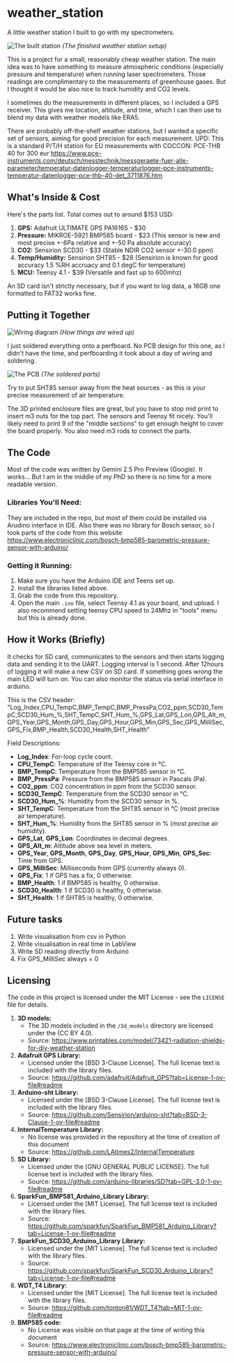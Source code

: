 # weather_station

A little weather station I built to go with my spectrometers.

![The built station](docs/meteostation.png)
*(The finished weather station setup)*

This is a project for a small, reasonably cheap weather station. The main idea was to have something to measure atmospheric conditions (especially pressure and temperature) when running laser spectrometers. Those readings are complimentary to the measurements of greenhouse gases. But I thought it would be also nice to track humidity and CO2 levels.

I sometimes do the measurements in different places, so I included a GPS receiver. This gives me location, altitude, and time, which I can then use to blend my data with weather models like ERA5.

There are probably off-the-shelf weather stations, but I wanted a specific set of sensors, aiming for good precision for each measurement.
UPD: This is a standard P/T/H station for EU measurements with COCCON: PCE-THB 40 for 300 eur
https://www.pce-instruments.com/deutsch/messtechnik/messgeraete-fuer-alle-parameter/temperatur-datenlogger-temperaturlogger-pce-instruments-temperatur-datenlogger-pce-thb-40-det_3711876.htm

## What's Inside & Cost

Here's the parts list. Total comes out to around $153 USD:

1.  **GPS:** Adafruit ULTIMATE GPS PA1616S - $30
2.  **Pressure:** MIKROE-5921 BMP585 board - $23 (This sensor is new and most precise +-6Pa relative and +-50 Pa absolute accuracy)
3.  **CO2:** Sensirion SCD30 - $33 (Stable NDIR CO2 sensor +-30.0 ppm)
4.  **Temp/Humidity:** Sensirion SHT85 - $28 (Sensirion is known for good accuracy 1.5	%RH accruacy and 0.1 degC for temperature)
5.  **MCU:** Teensy 4.1 - $39 (Versatile and fast up to 600mhz)

An SD card isn't strictly necessary, but if you want to log data, a 16GB one formatted to FAT32 works fine.

## Putting it Together

![Wiring diagram](docs/wiring.png)
*(How things are wired up)*

I just soldered everything onto a perfboard. No PCB design for this one, as I didn't have the time, and perfboarding it took about a day of wiring and soldering.

![The PCB](docs/pcb.png)
*(The soldered parts)*

Try to put SHT85 sensor away from the heat sources - as this is your precise measurement of air temperature.

The 3D printed enclosure files are great, but you have to stop mid print to insert m3 nuts for the top part. The sensors and Teensy fit nicely. You'll likely need to print 9 of the "middle sections" to get enough height to cover the board properly. You also need m3 rods to connect the parts.

## The Code

 Most of the code was written by Gemini 2.5 Pro Preview (Google). It works... But I am in the middle of my PhD so there is no time for a more readable version.

### Libraries You'll Need:

They are included in the repo, but most of them could be installed via Arudino interface in IDE. Also there was no library for Bosch sensor, so I took parts of the code from this website https://www.electroniclinic.com/bosch-bmp585-barometric-pressure-sensor-with-arduino/

### Getting it Running:
1.  Make sure you have the Arduino IDE and Teens set up.
2.  Install the libraries listed above.
3.  Grab the code from this repository.
4.  Open the main `.ino` file, select Teensy 4.1 as your board, and upload. I also recommend setting teensy CPU speed to 24Mhz in "tools" menu but this is already done.

## How it Works (Briefly)

It checks for SD card, communicates to the sensors and then starts logging data and sending it to the UART. Logging interval is 1 second. After 12hours of logging it will make a new CSV on SD card. If something goes wrong the main LED will turn on. You can also monitor the status via serial interface in arduino. 

This is the CSV header:
"Log_Index,CPU_TempC,BMP_TempC,BMP_PressPa,CO2_ppm,SCD30_TempC,SCD30_Hum_%,SHT_TempC,SHT_Hum_%,GPS_Lat,GPS_Lon,GPS_Alt_m,GPS_Year,GPS_Month,GPS_Day,GPS_Hour,GPS_Min,GPS_Sec,GPS_MilliSec,GPS_Fix,BMP_Health,SCD30_Health,SHT_Health"

Field Descriptions:

- **Log_Index**: For-loop cycle count.
- **CPU_TempC**: Temperature of the Teensy core in °C.
- **BMP_TempC**: Temperature from the BMP585 sensor in °C.
- **BMP_PressPa**: Pressure from the BMP585 sensor in Pascals (Pa).
- **CO2_ppm**: CO2 concentration in ppm from the SCD30 sensor.
- **SCD30_TempC**: Temperature from the SCD30 sensor in °C.
- **SCD30_Hum_%**: Humidity from the SCD30 sensor in %.
- **SHT_TempC**: Temperature from the SHT85 sensor in °C (most precise air temperature).
- **SHT_Hum_%**: Humidity from the SHT85 sensor in % (most precise air humidity).
- **GPS_Lat**, **GPS_Lon**: Coordinates in decimal degrees.
- **GPS_Alt_m**: Altitude above sea level in meters.
- **GPS_Year**, **GPS_Month**, **GPS_Day**, **GPS_Hour**, **GPS_Min**, **GPS_Sec**: Time from GPS.
- **GPS_MilliSec**: Milliseconds from GPS (currently always 0).
- **GPS_Fix**: 1 if GPS has a fix, 0 otherwise.
- **BMP_Health**: 1 if BMP585 is healthy, 0 otherwise.
- **SCD30_Health**: 1 if SCD30 is healthy, 0 otherwise.
- **SHT_Health**: 1 if SHT85 is healthy, 0 otherwise.

## Future tasks

1. Write visualisation from csv in Python
2. Write visualisation in real time in LabView
3. Write SD reading directly from Arduino
4. Fix GPS_MilliSec always = 0

## Licensing

The code in this project is licensed under the MIT License - see the `LICENSE` file for details.

1.  **3D models:**
    *   The 3D models included in the `/3d_models` directory are licensed under the (CC BY 4.0).
    *   Source: https://www.printables.com/model/73421-radiation-shields-for-diy-weather-station
2.  **Adafruit GPS Library:**
    *   Licensed under the [BSD 3-Clause License]. The full license text is included with the library files.
    *   Source: https://github.com/adafruit/Adafruit_GPS?tab=License-1-ov-file#readme
3.  **Arduino-sht Library:**
    *   Licensed under the [BSD 3-Clause License]. The full license text is included with the library files.
    *   Source: https://github.com/Sensirion/arduino-sht?tab=BSD-3-Clause-1-ov-file#readme
4.  **InternalTemperature Library:**
    *   No license was provided in the repository at the time of creation of this document
    *   Source: https://github.com/LAtimes2/InternalTemperature
5.  **SD Library:**
    *   Licensed under the [GNU GENERAL PUBLIC LICENSE]. The full license text is included with the library files.
    *   Source: https://github.com/arduino-libraries/SD?tab=GPL-3.0-1-ov-file#readme
6.  **SparkFun_BMP581_Arduino_Library Library:**
    *   Licensed under the [MIT License]. The full license text is included with the library files.
    *   Source: https://github.com/sparkfun/SparkFun_BMP581_Arduino_Library?tab=License-1-ov-file#readme
7.  **SparkFun_SCD30_Arduino_Library Library:**
    *   Licensed under the [MIT License]. The full license text is included with the library files.
    *   Source: https://github.com/sparkfun/SparkFun_SCD30_Arduino_Library?tab=License-1-ov-file#readme
8.  **WDT_T4 Library:**
    *   Licensed under the [MIT License]. The full license text is included with the library files.
    *   Source: https://github.com/tonton81/WDT_T4?tab=MIT-1-ov-file#readme
9.  **BMP585 code:**
    *   No License was visible on that page at the time of writing this document
    *   Source: https://www.electroniclinic.com/bosch-bmp585-barometric-pressure-sensor-with-arduino/


